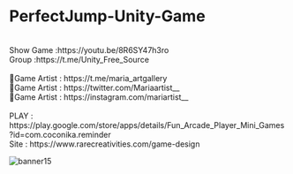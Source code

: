# PerfectJump-Unity-Game
<br />
Show Game :https://youtu.be/8R6SY47h3ro<br />
Group :https://t.me/Unity_Free_Source<br /><br />
🎨Game Artist : https://t.me/maria_artgallery<br />
🎨Game Artist : https://twitter.com/Mariaartist__<br />
🎨Game Artist : https://instagram.com/mariartist__<br /><br />
PLAY : https://play.google.com/store/apps/details/Fun_Arcade_Player_Mini_Games?id=com.coconika.reminder<br />
Site : https://www.rarecreativities.com/game-design <br />

![banner15](https://user-images.githubusercontent.com/83016119/210221691-1c25139e-47c8-49d1-b43e-8531d1057cbf.png)

